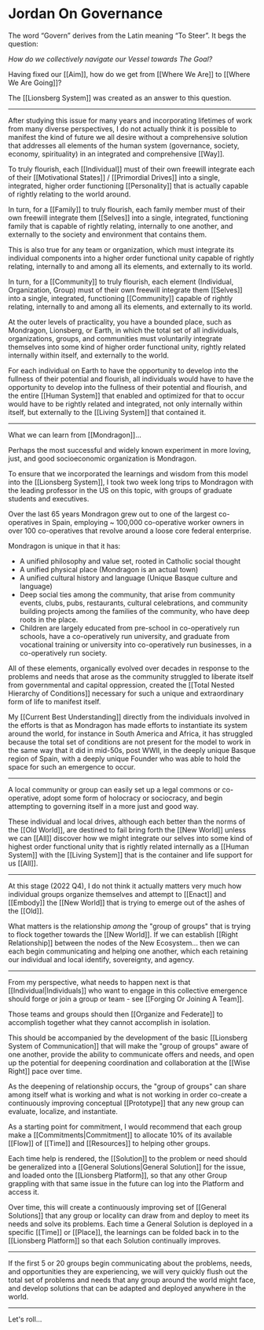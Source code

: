 # Jordan On Governance

The word “Govern” derives from the Latin meaning “To Steer”. It begs the question: 

_How do we collectively navigate our Vessel towards The Goal?_  

Having fixed our [[Aim]], how do we get from [[Where We Are]] to [[Where We Are Going]]? 

The [[Lionsberg System]] was created as an answer to this question. 

___

After studying this issue for many years and incorporating lifetimes of work from many diverse perspectives, I do not actually think it is possible to manifest the kind of future we all desire without a comprehensive solution  that addresses all elements of the human system (governance, society, economy, spirituality) in an integrated and comprehensive [[Way]]. 

To truly flourish, each [[Individual]] must of their own freewill integrate each of their [[Motivational States]] / [[Primordial Drives]] into a single, integrated, higher order functioning [[Personality]] that is actually capable of rightly relating to the world around. 

In turn, for a [[Family]] to truly flourish, each family member must of their own freewill integrate them [[Selves]] into a single, integrated, functioning family that is capable of rightly relating, internally to one another, and externally to the society and environment that contains them. 

This is also true for any team or organization, which must integrate its individual components into a higher order functional unity capable of rightly relating, internally to and among all its elements, and externally to its world. 

In turn, for a [[Community]] to truly flourish, each element (Individual, Organization, Group) must of their own freewill integrate them [[Selves]] into a single, integrated, functioning [[Community]] capable of rightly relating, internally to and among all its elements, and externally to its world. 

At the outer levels of practicality, you have a bounded place, such as Mondragon, Lionsberg, or Earth, in which the total set of all individuals, organizations, groups, and communities must voluntarily integrate themselves into some kind of higher order functional unity, rightly related internally within itself, and externally to the world. 

For each individual on Earth to have the opportunity to develop into the fullness of their potential and flourish, all individuals would have to have the opportunity to develop into the fullness of their potential and flourish, and the entire [[Human System]] that enabled and optimized for that to occur would have to be rightly related and integrated, not only internally within itself, but externally to the [[Living System]] that contained it. 

___
What we can learn from [[Mondragon]]...

Perhaps the most successful and widely known experiment in more loving, just, and good socioeconomic organization is Mondragon. 

To ensure that we incorporated the learnings and wisdom from this model into the [[Lionsberg System]], I took two week long trips to Mondragon with the leading professor in the US on this topic, with groups of graduate students and executives.

Over the last 65 years Mondragon grew out to one of the largest co-operatives in Spain, employing ~ 100,000 co-operative worker owners in over 100 co-operatives that revolve around a loose core federal enterprise. 

Mondragon is unique in that it has: 

- A unified philosophy and value set, rooted in Catholic social thought  
- A unified physical place (Mondragon is an actual town)  
- A unified cultural history and language (Unique Basque culture and language)  
- Deep social ties among the community, that arise from community events, clubs, pubs, restaurants, cultural celebrations, and community building projects among the families of the community, who have deep roots in the place.  
- Children are largely educated from pre-school in co-operatively run schools, have a co-operatively run university, and graduate from vocational training or university into co-operatively run businesses, in a co-operatively run society. 

All of these elements, organically evolved over decades in response to the problems and needs that arose as the community struggled to liberate itself from governmental and capital oppression, created the [[Total Nested Hierarchy of Conditions]] necessary for such a unique and extraordinary form of life to manifest itself. 

My [[Current Best Understanding]] directly from the individuals involved in the efforts is that as Mondragon has made efforts to instantiate its system around the world, for instance in South America and Africa, it has struggled because the total set of conditions are not present for the model to work in the same way that it did in mid-50s, post WWII, in the deeply unique Basque region of Spain, with a deeply unique Founder who was able to hold the space for such an emergence to occur. 

___

A local community or group can easily set up a legal commons or co-operative, adopt some form of holocracy or sociocracy, and begin attempting to governing itself in a more just and good way. 

These individual and local drives, although each better than the norms of the [[Old World]], are destined to fail bring forth the [[New World]] unless we can [[All]] discover how we might integrate our selves into some kind of highest order functional unity that is rightly related internally as a [[Human System]] with the [[Living System]] that is the container and life support for us [[All]]. 

___

At this stage (2022 Q4), I do not think it actually matters very much how individual groups organize themselves and attempt to [[Enact]] and [[Embody]] the [[New World]] that is trying to emerge out of the ashes of the [[Old]]. 

What matters is the relationship _among_ the "group of groups" that is trying to flock together towards the [[New World]]. If we can establish [[Right Relationship]] between the nodes of the New Ecosystem... then we can each begin communicating and helping one another, which each retaining our individual and local identify, sovereignty, and agency. 

___

From my perspective, what needs to happen next is that [[Individual|Individuals]] who want to engage in this collective emergence should forge or join a group or team - see [[Forging Or Joining A Team]]. 

Those teams and groups should then [[Organize and Federate]] to accomplish together what they cannot accomplish in isolation. 

This should be accompanied by the development of the basic [[Lionsberg System of Communication]] that will make the "group of groups" aware of one another, provide the ability to communicate offers and needs, and open up the potential for deepening coordination and collaboration at the [[Wise Right]] pace over time. 

As the deepening of relationship occurs, the "group of groups" can share among itself what is working and what is not working in order co-create a continuously improving conceptual [[Prototype]] that any new group can evaluate, localize, and instantiate. 

As a starting point for commitment, I would recommend that each group make a [[Commitments|Commitment]] to allocate 10% of its available [[Flow]] of [[Time]] and [[Resources]] to helping other groups. 

Each time help is rendered, the [[Solution]] to the problem or need should be generalized into a [[General Solutions|General Solution]] for the issue, and loaded onto the [[Lionsberg Platform]], so that any other Group grappling with that same issue in the future can log into the Platform and access it. 

Over time, this will create a continuously improving set of [[General Solutions]] that any group or locality can draw from and deploy to meet its needs and solve its problems. Each time a General Solution is deployed in a specific [[Time]] or [[Place]], the learnings can be folded back in to the [[Lionsberg Platform]] so that each Solution continually improves. 

___

If the first 5 or 20 groups begin communicating about the problems, needs, and opportunities they are experiencing, we will very quickly flush out the total set of problems and needs that any group around the world might face, and develop solutions that can be adapted and deployed anywhere in the world. 

___

Let's roll... 